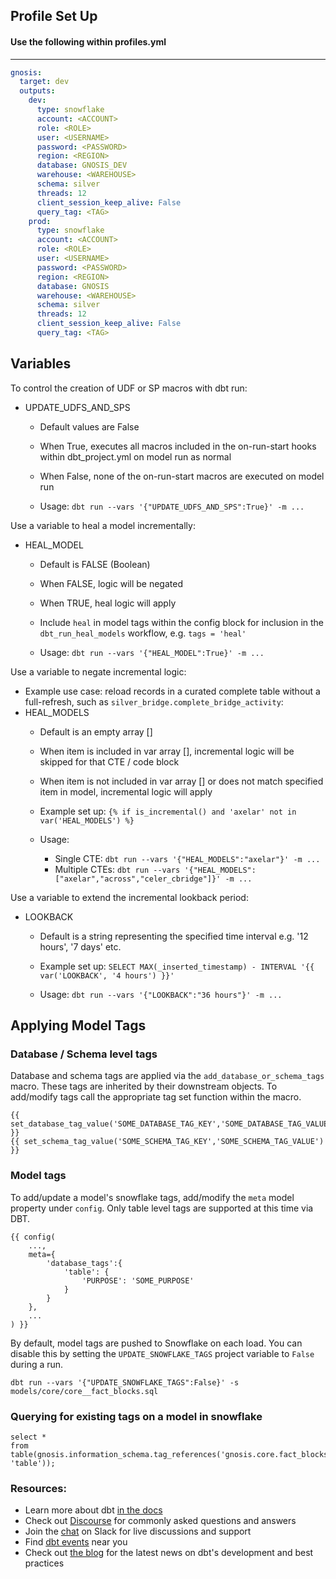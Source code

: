 ## Profile Set Up

#### Use the following within profiles.yml
----

```yml
gnosis:
  target: dev
  outputs:
    dev:
      type: snowflake
      account: <ACCOUNT>
      role: <ROLE>
      user: <USERNAME>
      password: <PASSWORD>
      region: <REGION>
      database: GNOSIS_DEV
      warehouse: <WAREHOUSE>
      schema: silver
      threads: 12
      client_session_keep_alive: False
      query_tag: <TAG>
    prod:
      type: snowflake
      account: <ACCOUNT>
      role: <ROLE>
      user: <USERNAME>
      password: <PASSWORD>
      region: <REGION>
      database: GNOSIS
      warehouse: <WAREHOUSE>
      schema: silver
      threads: 12
      client_session_keep_alive: False
      query_tag: <TAG>
```

## Variables

To control the creation of UDF or SP macros with dbt run:
* UPDATE_UDFS_AND_SPS
  * Default values are False
  * When True, executes all macros included in the on-run-start hooks within dbt_project.yml on model run as normal
  * When False, none of the on-run-start macros are executed on model run

  * Usage: `dbt run --vars '{"UPDATE_UDFS_AND_SPS":True}' -m ...`

Use a variable to heal a model incrementally:
* HEAL_MODEL
  * Default is FALSE (Boolean)
  * When FALSE, logic will be negated
  * When TRUE, heal logic will apply
  * Include `heal` in model tags within the config block for inclusion in the `dbt_run_heal_models` workflow, e.g. `tags = 'heal'`

  * Usage: `dbt run --vars '{"HEAL_MODEL":True}' -m ...`

Use a variable to negate incremental logic:
* Example use case: reload records in a curated complete table without a full-refresh, such as `silver_bridge.complete_bridge_activity`:
* HEAL_MODELS
  * Default is an empty array []
  * When item is included in var array [], incremental logic will be skipped for that CTE / code block  
  * When item is not included in var array [] or does not match specified item in model, incremental logic will apply
  * Example set up: `{% if is_incremental() and 'axelar' not in var('HEAL_MODELS') %}`

  * Usage:
    * Single CTE: `dbt run --vars '{"HEAL_MODELS":"axelar"}' -m ...`
    * Multiple CTEs: `dbt run --vars '{"HEAL_MODELS":["axelar","across","celer_cbridge"]}' -m ...`

Use a variable to extend the incremental lookback period:
* LOOKBACK
  * Default is a string representing the specified time interval e.g. '12 hours', '7 days' etc.
  * Example set up: `SELECT MAX(_inserted_timestamp) - INTERVAL '{{ var('LOOKBACK', '4 hours') }}'`

  * Usage: `dbt run --vars '{"LOOKBACK":"36 hours"}' -m ...`

## Applying Model Tags

### Database / Schema level tags

Database and schema tags are applied via the `add_database_or_schema_tags` macro.  These tags are inherited by their downstream objects.  To add/modify tags call the appropriate tag set function within the macro.

```
{{ set_database_tag_value('SOME_DATABASE_TAG_KEY','SOME_DATABASE_TAG_VALUE') }}
{{ set_schema_tag_value('SOME_SCHEMA_TAG_KEY','SOME_SCHEMA_TAG_VALUE') }}
```

### Model tags

To add/update a model's snowflake tags, add/modify the `meta` model property under `config`.  Only table level tags are supported at this time via DBT.

```
{{ config(
    ...,
    meta={
        'database_tags':{
            'table': {
                'PURPOSE': 'SOME_PURPOSE'
            }
        }
    },
    ...
) }}
```

By default, model tags are pushed to Snowflake on each load. You can disable this by setting the `UPDATE_SNOWFLAKE_TAGS` project variable to `False` during a run.

```
dbt run --vars '{"UPDATE_SNOWFLAKE_TAGS":False}' -s models/core/core__fact_blocks.sql
```

### Querying for existing tags on a model in snowflake

```
select *
from table(gnosis.information_schema.tag_references('gnosis.core.fact_blocks', 'table'));
```

### Resources:
- Learn more about dbt [in the docs](https://docs.getdbt.com/docs/introduction)
- Check out [Discourse](https://discourse.getdbt.com/) for commonly asked questions and answers
- Join the [chat](https://community.getdbt.com/) on Slack for live discussions and support
- Find [dbt events](https://events.getdbt.com) near you
- Check out [the blog](https://blog.getdbt.com/) for the latest news on dbt's development and best practices
